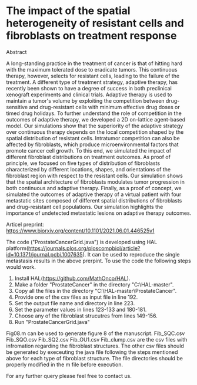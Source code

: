 # The impact of the spatial heterogeneity of resistant cells and fibroblasts on treatment response
Abstract

A long-standing practice in the treatment of cancer is that of hitting hard with the maximum tolerated dose to eradicate tumors. This continuous therapy, however, selects for resistant cells, leading to the failure of the treatment. A different type of treatment strategy, adaptive therapy, has recently been shown to have a degree of success in both preclinical xenograft experiments and clinical trials. Adaptive therapy is used to maintain a tumor's volume by exploiting the competition between drug-sensitive and drug-resistant cells with minimum effective drug doses or timed drug holidays. To further understand the role of competition in the outcomes of adaptive therapy, we developed a 2D on-lattice agent-based model. Our simulations show that the superiority of the adaptive strategy over continuous therapy depends on the local competition shaped by the spatial distribution of resistant cells. Intratumor competition can also be affected by fibroblasts, which produce microenvironmental factors that promote cancer cell growth. To this end, we simulated the impact of different fibroblast distributions on treatment outcomes.  As proof of principle, we focused on five types of distribution of fibroblasts characterized by different locations, shapes, and orientations of the fibroblast region with respect to the resistant cells. Our simulation shows that the spatial architecture of fibroblasts modulates tumor progression in both continuous and adaptive therapy. Finally, as a proof of concept, we simulated the outcomes of adaptive therapy of a virtual patient with four metastatic sites composed of different spatial distributions of fibroblasts and drug-resistant cell populations. Our simulation highlights the importance of undetected metastatic lesions on adaptive therapy outcomes. 

Articel preprint: https://www.biorxiv.org/content/10.1101/2021.06.01.446525v1

The code ("ProstateCancerGrid.java") is developed using HAL platform(https://journals.plos.org/ploscompbiol/article?id=10.1371/journal.pcbi.1007635). It can be used to reproduce the single metastasis results in the above prerpint. To use the code the following steps would work.

1. Install HAL(https://github.com/MathOnco/HAL).
2. Make a folder "ProstateCancer" in the directory "C:\HAL-master\".
3. Copy all the files in the directory "C:\HAL-master\ProstateCancer".
4. Provide one of the csv files as input file in line 192.
5. Set the output file name and directory in line 223.
6. Set the parameter values in lines 123-133 and 180-181.
7. Choose any of the fibroblast strucutres from lines 149-156.
8. Run "ProstateCancerGrid.java"


Fig08.m can be used to generate figure 8 of the manuscript. Fib_SQC.csv Fib_SQO.csv Fib_SQ2.csv Fib_OU1.csv Fib_clump.csv are the csv files with infromation regarding the fibroblast structures. The other csv files should be generated by execeuting the java file following the steps mentioned above for each type of fibroblast structure. The file directories should be properly modified in the m file before execution.

For any further query please feel free to contact us.
